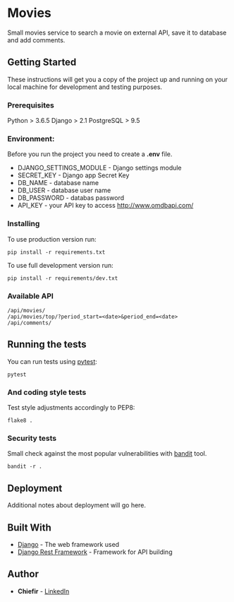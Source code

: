 # Movies

Small movies service to search a movie on external API, save it to database and add comments.

## Getting Started

These instructions will get you a copy of the project up and running on your local machine for development and testing purposes. 

### Prerequisites

Python > 3.6.5 
Django > 2.1
PostgreSQL > 9.5


### Environment:
Before you run the project you need to create a **.env** file.
* DJANGO_SETTINGS_MODULE - Django settings module
* SECRET_KEY - Django app Secret Key
* DB_NAME - database name
* DB_USER - database user name
* DB_PASSWORD - databas password
* API_KEY - your API key to access http://www.omdbapi.com/

### Installing

To use production version run:
```
pip install -r requirements.txt
```

To use full development version run:
```
pip install -r requirements/dev.txt
```

### Available API
```
/api/movies/
/api/movies/top/?period_start=<date>&period_end=<date>
/api/comments/
```

## Running the tests
You can run tests using [pytest](https://docs.pytest.org/en/latest/): 
```
pytest
```

### And coding style tests

Test style adjustments accordingly to PEP8:

```
flake8 .
```

### Security tests

Small check against the most popular vulnerabilities with [bandit](https://bandit.readthedocs.io/en/latest/) tool.

```
bandit -r .
```

## Deployment

Additional notes about deployment will go here.

## Built With

* [Django](https://docs.djangoproject.com/en/2.1/) - The web framework used
* [Django Rest Framework](https://www.django-rest-framework.org/) - Framework for API building


## Author

* **Chiefir** - [LinkedIn](https://www.linkedin.com/in/andrii-isiuk/)
